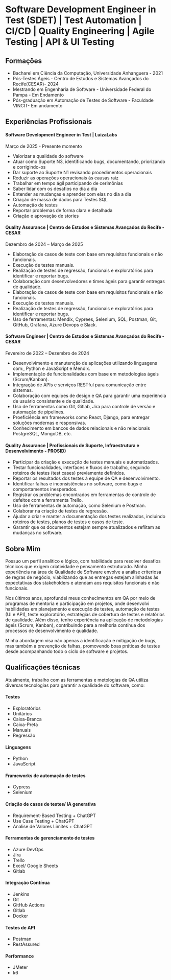 # Software Development Engineer in Test (SDET) | Test Automation | CI/CD | Quality Engineering | Agile Testing | API & UI Testing

## Formações

- Bacharel em Ciência da Computação, Universidade Anhanguera - 2021
- Pós-Testes Ágeis - Centro de Estudos e Sistemas Avançados do Recife(CESAR)- 2024
- Mestrando em Engenharia de Software - Universidade Federal do Pampa - Em Endamento
- Pós-graduação em Automação de Testes de Software - Faculdade VINCIT- Em andamento

## Experiências Profissionais
#### Software Development Engineer in Test | LuizaLabs
Março de 2025 - Presente momento
- Valorizar a qualidade do software
- Atuar como Suporte N3, identificando bugs, documentando, priorizando e corrigindo-os
- Dar suporte ao Suporte N1 revisando procedimentos operacionais
- Reduzir as operações operacionais às causas raiz
- Trabalhar em tempo ágil participando de cerimônias
- Saber lidar com os desafios no dia a dia
- Entender as mudanças e aprender com elas no dia a dia
- Criação de massa de dados para Testes SQL
- Automação de testes
- Reportar problemas de forma clara e detalhada
- Criação e aprovação de stories


#### Quality Assurance | Centro de Estudos e Sistemas Avançados do Recife - CESAR
Dezembro de 2024 – Março de 2025

- Elaboração de casos de teste com base em requisitos funcionais e não funcionais.
- Execução de testes manuais.
- Realização de testes de regressão, funcionais e exploratórios para identificar e reportar bugs.
- Colaboração com desenvolvedores e times ágeis para garantir entregas de qualidade.
- Elaboração de casos de teste com base em requisitos funcionais e não funcionais. 
- Execução de testes manuais. 
- Realização de testes de regressão, funcionais e exploratórios para identificar e reportar bugs.
- Uso de ferramentas: Mendix, Cyprees, Selenium, SQL, Postman, Git, GitHub, Grafana, Azure Devops e Slack.


#### Software Engineer | Centro de Estudos e Sistemas Avançados do Recife - CESAR
Fevereiro de 2022 – Dezembro de 2024

- Desenvolvimento e manutenção de aplicações utilizando linguagens com:, Python e JavaScript e Mendix.
- Implementação de funcionalidades com base em metodologias ágeis (Scrum/Kanban).
- Integração de APIs e serviços RESTful para comunicação entre sistemas.
- Colaboração com equipes de design e QA para garantir uma experiência de usuário consistente e de qualidade.
- Uso de ferramentas como Git, Gitlab, Jira para controle de versão e automação de pipelines.
- Proeficiência em frameworks como React, Django, para entregar soluções modernas e responsivas.
- Conhecimento em bancos de dados relacionais e não relacionais PostgreSQL, MongoDB, etc.

#### Quality Assurance | Profissionais de Suporte, Infraestrutura e Desenvolvimento - PROSID)


- Participar da criação e execução de testes manuais e automatizados.
- Testar funcionalidades, interfaces e fluxos de trabalho, seguindo roteiros de testes (test cases) previamente definidos.
- Reportar os resultados dos testes à equipe de QA e desenvolvimento.
- Identificar falhas e inconsistências no software, como bugs e comportamentos inesperados.
- Registrar os problemas encontrados em ferramentas de controle de defeitos com a ferramenta Trello.
- Uso de ferramentas de automação, como Selenium e Postman.
- Colaborar na criação de testes de regressão.
- Ajudar a criar e manter a documentação dos testes realizados, incluindo roteiros de testes, planos de testes e casos de teste.
- Garantir que os documentos estejam sempre atualizados e reflitam as mudanças no software.



## Sobre Mim

Possuo um perfil analítico e lógico, com habilidade para resolver desafios técnicos que exigem criatividade e pensamento estruturado. Minha experiência na área de Qualidade de Software envolve a análise criteriosa de regras de negócio, viabilizando que as entregas estejam alinhadas às expectativas dos stakeholders e atendam aos requisitos funcionais e não funcionais.

Nos últimos anos, aprofundei meus conhecimentos em QA por meio de programas de mentoria e participação em projetos, onde desenvolvi habilidades em planejamento e execução de testes, automação de testes (UI e API), teste exploratório, estratégias de cobertura de testes e relatórios de qualidade. Além disso, tenho experiência na aplicação de metodologias ágeis (Scrum, Kanban), contribuindo para a melhoria contínua dos processos de desenvolvimento e qualidade.

Minha abordagem visa não apenas a identificação e mitigação de bugs, mas também a prevenção de falhas, promovendo boas práticas de testes desde acompanhando todo o ciclo de software e projetos.

## Qualificações técnicas 
Atualmente, trabalho com as ferramentas e metologias de QA utiliza diversas tecnologias para garantir a qualidade do software, como: 

#### Testes
 - Exploratórios
 - Unitários
 - Caixa-Branca
 - Caixa-Preta
 - Manuais
 - Regressão 

#### Linguagens 
 - Python
 - JavaScript

#### Frameworks de automação de testes
 - Cypress 
 - Selenium

#### Criação de casos de testes/ IA generativa
 - Requirement-Based Testing + ChatGPT
 - Use Case Testing + ChatGPT
 - Analise de Valores Limites + ChatGPT

#### Ferramentas de gerenciamento de testes
 - Azure DevOps
 - Jira
 - Trello
 - Excel/ Google Sheets
 - Gitlab

#### Integração Contínua 
 - Jenkins
 - Git
 - GitHub Actions 
 - Gitlab 
 - Docker
 
#### Testes de API 
 - Postman
 - RestAssured
 

#### Performance 
 - JMeter 
 - k6


 

 



